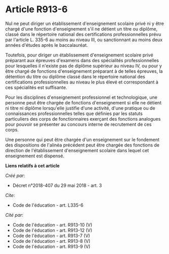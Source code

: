 # Article R913-6

Nul ne peut diriger un établissement d'enseignement scolaire privé ni y être chargé d'une fonction d'enseignement s'il ne
détient un titre ou diplôme, classé dans le répertoire national des certifications professionnelles prévu par l'article L.
335-6 au moins au niveau III, ou sanctionnant au moins deux années d'études après le baccalauréat. 

Toutefois, pour diriger un établissement d'enseignement scolaire privé préparant aux épreuves d'examens dans des spécialités
professionnelles pour lesquelles il n'existe pas de diplôme supérieur au niveau IV, ou pour y être chargé de fonctions
d'enseignement préparant à de telles épreuves, la détention du titre ou diplôme classé dans le répertoire national des
certifications professionnelles au niveau le plus élevé et correspondant à ces spécialités est suffisante. 

Pour les disciplines d'enseignement professionnel et technologique, une personne peut être chargée de fonctions
d'enseignement si elle ne détient ni titre ni diplôme lorsqu'elle justifie d'une activité, d'une pratique ou de connaissances
professionnelles telles que définies par les statuts particuliers des corps de fonctionnaires exerçant des fonctions
analogues pour pouvoir se présenter au concours interne de recrutement de ces corps. 

Une personne qui peut être chargée d'un enseignement sur le fondement des dispositions de l'alinéa précédent peut être
chargée des fonctions de direction de l'établissement d'enseignement scolaire dans lequel cet enseignement est dispensé.

**Liens relatifs à cet article**

_Créé par_:

  - Décret n°2018-407 du 29 mai 2018 - art. 3

_Cite_:

  - Code de l'éducation - art. L335-6

_Cité par_:

  - Code de l'éducation - art. R913-10 (V)
  - Code de l'éducation - art. R913-12 (V)
  - Code de l'éducation - art. R913-7 (V)
  - Code de l'éducation - art. R913-8 (V)
  - Code de l'éducation - art. R913-9 (V)
